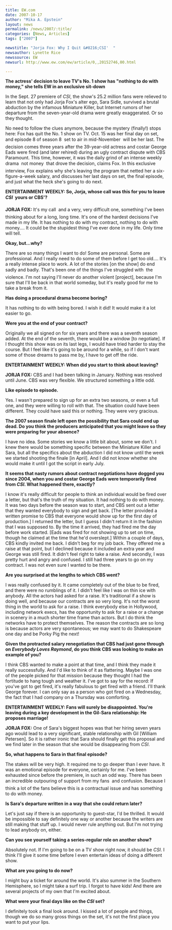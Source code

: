 ```yaml
---
title: EW.com
date: 2007-10-17
author: "Mika A. Epstein"
layout: news
permalink: /news/2007/:title/
categories: [News, Articles]
tags: ["2007"]

newstitle: "Jorja Fox: Why I Quit &#8216;CSI'  "
newsauthor: Lynette Rice
newssource: EW
newsurl: http://www.ew.com/ew/article/0,,20152746,00.html

---
```

**The actress' decision to leave TV's No. 1 show has "nothing to do with money," she tells EW in an exclusive sit-down**

In the Sept. 27 premiere of *CSI*, the show's 25.2 million fans were relieved to learn that not only had Jorja Fox's alter ego, Sara Sidle, survived a brutal abduction by the infamous Miniature Killer, but Internet rumors of her departure from the seven-year-old drama were greatly exaggerated. Or so they thought.

No need to follow the clues anymore, because the mystery (finally!) stops here: Fox has quit the No. 1 show on TV. Oct. 15 was her final day on set, and episode 8 of season 8  set to air in mid-November  will be her last. The decision comes three years after the 39-year-old actress and costar George Eads were fired (and later rehired) during an ugly contract dispute with CBS Paramount. This time, however, it was the daily grind of an intense weekly drama  not money  that drove the decision, claims Fox. In this exclusive interview, Fox explains why she's leaving the program that netted her a six-figure-a-week salary, and discusses her last days on set, the final episode, and just what the heck she's going to do next.

**ENTERTAINMENT WEEKLY: So, Jorja, whose call was this for you to leave *CSI*  yours or CBS'?**

**JORJA FOX:** It's my call  and a very, very difficult one, something I've been thinking about for a long, long time. It's one of the hardest decisions I've made in my life. It has nothing to do with my contract, nothing to do with money.... It could be the stupidest thing I've ever done in my life. Only time will tell.

**Okay, but...why?**

There are so many things I want to do! Some are personal. Some are professional. And I really need to do some of them before I get too old.... It's a really intense place to work. A lot of the stories [on the show] do end sadly and badly. That's been one of the things I've struggled with  the violence. I'm not saying I'll never do another violent [project], because I'm sure that I'll be back in that world someday, but it's really good for me to take a break from it.

**Has doing a procedural drama become boring?**

It has nothing to do with being bored. I wish it did! It would make it a lot easier to go.

**Were you at the end of your contract?**

Originally we all signed on for six years and there was a seventh season added. At the end of the seventh, there would be a window [to negotiate]. If I thought this show was on its last legs, I would have tried harder to stay the course. But I feel like it's going to be around for a while, so if I don't want some of those dreams to pass me by, I have to get off the ride.

**ENTERTAINMENT WEEKLY: When did you start to think about leaving?**

**JORJA FOX:** CBS and I had been talking in January. Nothing was resolved until June. CBS was very flexible. We structured something a little odd.

**Like episode to episode.**

Yes. I wasn't prepared to sign up for an extra two seasons, or even a full one, and they were willing to roll with that. The situation could have been different. They could have said this or nothing. They were very gracious.

**The 2007 season finale left open the possibility that Sara could end up dead. Do you think the producers anticipated that you might leave so they were preparing for your absence?**

I have no idea. Some stories we know a little bit about, some we don't. I knew there would be something specific between the Miniature Killer and Sara, but all the specifics about the abduction I did not know until the week we started shooting the finale [in April]. And I did not know whether she would make it until I got the script in early July.

**It seems that nasty rumors about contract negotiations have dogged you since 2004, when you and costar George Eads were temporarily fired from *CSI*. What happened there, exactly?**

I know it's really difficult for people to think an individual would be fired over a letter, but that's the truth of my situation. It had nothing to do with money. It was two days before the season was to start, and CBS sent out a letter that they wanted everybody to sign and get back. [The letter provided a written promise to CBS that everyone would show up for the first day of production.] I returned the letter, but I guess I didn't return it in the fashion that I was supposed to. By the time it arrived, they had fired me the day before work started. [Eads was fired for not showing up to set on time, though he claimed at the time that he'd overslept.] Within a couple of days, CBS kindly invited me back. I didn't beg for my job back. They offered me a raise at that point, but I declined because it included an extra year and George was still fired. It didn't feel right to take a raise. And secondly, I was pretty hurt and angry and confused. I still had three years to go on my contract. I was not even sure I wanted to be there.

**Are you surprised at the lengths to which CBS went?**

I was really confused by it. It came completely out of the blue to be fired, and there were no rumblings of it. I didn't feel like I was on thin ice with anybody. All the actors had asked for a raise. It's traditional if a show is doing well, and because our contracts are so very long. It's not the worst thing in the world to ask for a raise. I think everybody else in Hollywood, including network execs, has the opportunity to ask for a raise or a change in scenery in a much shorter time frame than actors. But I do think the networks have to protect themselves. The reason the contracts are so long is because actors are very spontaneous; we may want to do Shakespeare one day and be Porky Pig the next!

**Given the protracted salary renegotiation that CBS had just gone through on *Everybody Loves Raymond*, do you think CBS was looking to make an example of you?**

I think CBS wanted to make a point at that time, and I think they made it really successfully. And I'd like to think of it as flattering. Maybe I was one of the people picked for that mission because they thought I had the fortitude to hang tough and weather it. I've got to say for the record: If you've got to get fired, it's really fabulous to get fired with a friend. I'll thank George forever. I can only say as a person who got fired on a Wednesday, the fact that I had company on a Thursday was comforting.

**ENTERTAINMENT WEEKLY: Fans will surely be disappointed. You're leaving during a key development in the Gil-Sara relationship: He proposes marriage!**

**JORJA FOX:** One of Sara's biggest hopes was that her hiring seven years ago would lead to a very significant, stable relationship with Gil [William Petersen]. So it is rather ironic that Sara should finally get this proposal and we find later in the season that she would be disappearing from *CSI*.

**So, what happens to Sara in that final episode?**

The stakes will be very high. It required me to go deeper than I ever have. It was an emotional episode for everyone, certainly for me. I've been exhausted since before the premiere, in such an odd way. There has been an incredible outpouring of support from my fans  and confusion. Because I think a lot of the fans believe this is a contractual issue and has something to do with money.

**Is Sara's departure written in a way that she could return later?**

Let's just say if there is an opportunity to guest-star, I'd be thrilled. It would be impossible to say definitely one way or another because the writers are still making that stuff up. I would never rule anything out. But I'm not trying to lead anybody on, either.

**Can you see yourself taking a series-regular role on another show?**

Absolutely not. If I'm going to be on a TV show right now, it should be *CSI*. I think I'll give it some time before I even entertain ideas of doing a different show.

**What are you going to do now?**

I might buy a ticket for around the world. It's also summer in the Southern Hemisphere, so I might take a surf trip. I forgot to have kids! And there are several projects of my own that I'm excited about.

**What were your final days like on the *CSI* set?**

I definitely took a final look around. I kissed a lot of people and things, though we do so many gross things on the set, it's not the first place you want to put your lips.
